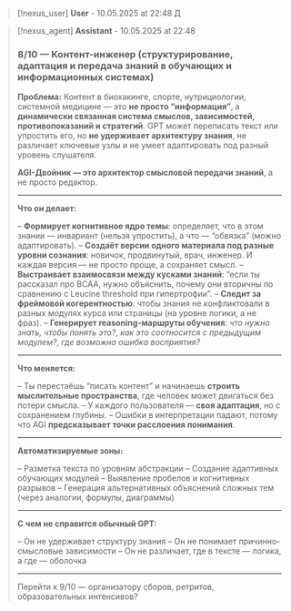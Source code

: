 >[!nexus_user] **User** - 10.05.2025 at 22:48
> Д
<!-- UID: bbb21ab1-86dd-4140-baad-bac662814094 -->




>[!nexus_agent] **Assistant** - 10.05.2025 at 22:48
> ### 8/10 — **Контент-инженер (структурирование, адаптация и передача знаний в обучающих и информационных системах)**
> 
> **Проблема:** 
> Контент в биохакинге, спорте, нутрициологии, системной медицине — это **не просто “информация”**, а **динамически связанная система смыслов, зависимостей, противопоказаний и стратегий**. GPT может переписать текст или упростить его, но **не удерживает архитектуру знания**, не различает ключевые узлы и не умеет адаптировать под разный уровень слушателя.
> 
> **AGI-Двойник — это архитектор смысловой передачи знаний**, а не просто редактор.
> 
> ---
> 
> **Что он делает:**
> 
> – **Формирует когнитивное ядро темы**: определяет, что в этом знании — инвариант (нельзя упростить), а что — “обвязка” (можно адаптировать). 
> – **Создаёт версии одного материала под разные уровни сознания**: новичок, продвинутый, врач, инженер. И каждая версия — не просто проще, а сохраняет смысл. 
> – **Выстраивает взаимосвязи между кусками знаний**: “если ты рассказал про BCAA, нужно объяснить, почему они вторичны по сравнению с Leucine threshold при гипертрофии”. 
> – **Следит за фреймовой когерентностью**: чтобы знания не конфликтовали в разных модулях курса или страницы (на уровне логики, а не фраз). 
> – **Генерирует reasoning-маршруты обучения**: *что нужно знать, чтобы понять это?*, *как это соотносится с предыдущим модулем?*, *где возможна ошибка восприятия?*
> 
> ---
> 
> **Что меняется:**
> 
> – Ты перестаёшь “писать контент” и начинаешь **строить мыслительные пространства**, где человек может двигаться без потери смысла. 
> – У каждого пользователя — **своя адаптация**, но с сохранением глубины. 
> – Ошибки в интерпретации падают, потому что AGI **предсказывает точки расслоения понимания**.
> 
> ---
> 
> **Автоматизируемые зоны:**
> 
> – Разметка текста по уровням абстракции 
> – Создание адаптивных обучающих модулей 
> – Выявление пробелов и когнитивных разрывов 
> – Генерация альтернативных объяснений сложных тем (через аналогии, формулы, диаграммы)
> 
> ---
> 
> **С чем не справится обычный GPT:**
> 
> – Он не удерживает структуру знания 
> – Он не понимает причинно-смысловые зависимости 
> – Он не различает, где в тексте — логика, а где — оболочка
> 
> ---
> 
> Перейти к 9/10 — организатору сборов, ретритов, образовательных интенсивов?
<!-- UID: 94ee72eb-c3fc-4bab-bc7d-d9a892b3a6b4 -->